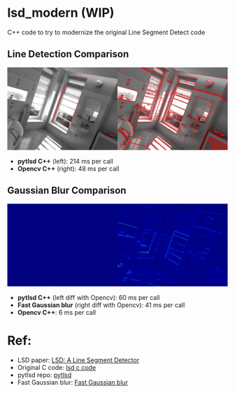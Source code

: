 # lsd_modern (WIP)
 C++ code to try to modernize the original Line Segment Detect code

## Line Detection Comparison
![LSD](https://github.com/ibaiGorordo/lsd_modern/blob/main/doc/img/lines.jpg)

- **pytlsd C++** (left): 214 ms per call
- **Opencv C++** (right): 48 ms per call

## Gaussian Blur Comparison
![Gaussian blur](https://github.com/ibaiGorordo/lsd_modern/blob/main/doc/img/gaussian_blur_diff.png)

- **pytlsd C++** (left diff with Opencv): 60 ms per call
- **Fast Gaussian blur** (right diff with Opencv): 41 ms per call
- **Opencv C++**: 6 ms per call

# Ref:
- LSD paper: [LSD: A Line Segment Detector](https://www.ipol.im/pub/art/2012/gjmr-lsd/)
- Original C code: [lsd c code](https://github.com/theWorldCreator/LSD)
- pytlsd repo: [pytlsd](https://github.com/rpautrat/pytlsd)
- Fast Gaussian blur: [Fast Gaussian blur](http://blog.ivank.net/fastest-gaussian-blur.html)


